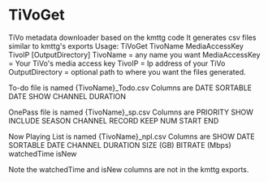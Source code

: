 # TiVoGet
TiVo metadata downloader based on the kmttg code
It generates csv files similar to kmttg's exports
Usage: TiVoGet TivoName MediaAccessKey TivoIP [OutputDirectory]
TivoName = any name you want
MediaAccessKey = Your TiVo's media access key
TivoIP = Ip address of your TiVo
OutputDirectory = optional path to where you want the files generated.

To-do file is named {TivoName}_Todo.csv
Columns are DATE	SORTABLE DATE	SHOW	CHANNEL	DURATION

OnePass file is named {TivoName}_sp.csv
Columns are PRIORITY	SHOW	INCLUDE	SEASON	CHANNEL	RECORD	KEEP	NUM	START	END

Now Playing List is named {TivoName}_npl.csv
Columns are SHOW	DATE	SORTABLE DATE	CHANNEL	DURATION	SIZE (GB)	BITRATE (Mbps)	watchedTime	isNew

Note the watchedTime and isNew columns are not in the kmttg exports.
